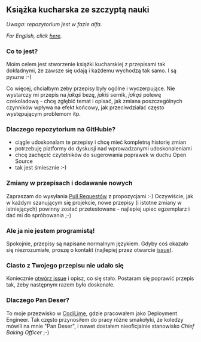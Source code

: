 Książka kucharska ze szczyptą nauki
-----------------------------------

*Uwaga: repozytorium jest w fazie alfa.*

*For English, click [here](README-en.md).*

### Co to jest?

Moim celem jest stworzenie książki kucharskiej z przepisami tak dokładnymi, że
zawsze się udają i każdemu wychodzą tak samo. I są pyszne :-)

Co więcej, chciałbym zeby przepisy były ogólne i wyczerpujące. Nie wystarczy mi
przepis na *jakąś* bezę, *jakiś* sernik, *jakąś* polewę czekoladową - chcę
zgłębić temat i opisać, jak zmiana poszczególnych czynników wpływa na efekt
końcowy, jak przeciwdziałać często występującym problemom itp.

### Dlaczego repozytorium na GitHubie?

* ciągle udoskonalam te przepisy i chcę mieć kompletną historię zmian
* potrzebuję platformy do dyskusji nad wprowadzanymi udoskonaleniami
* chcę zachęcić czytelników do sugerowania poprawek w duchu Open Source
* tak jest śmiesznie :-)

### Zmiany w przepisach i dodawanie nowych

Zapraszam do wysyłania [Pull
Requestów](https://github.com/jan-warchol/pan-deser/pulls) z propozycjami :-)
Oczywiście, jak w każdym szanującym się projekcie, nowe przepisy (i istotne
zmiany w istniejących) powinny zostać przetestowane - najlepiej upiec
egzemplarz i dać mi do spróbowania ;-)

### Ale ja nie jestem programistą!

Spokojnie, przepisy są napisane normalnym językiem. Gdyby coś okazało się
niezrozumiałe, proszę o kontakt (najlepiej przez otwarcie
[issue](https://github.com/jan-warchol/pan-deser/issues)).

### Ciasto z Twojego przepisu nie udało się

Koniecznie [otwórz issue](https://github.com/jan-warchol/pan-deser/issues/new)
i opisz, co się stało. Postaram się poprawić przepis tak, żeby następnym razem
było doskonałe.

### Dlaczego Pan Deser?

To moje przezwisko w [CodiLime](https://www.codilime.com/), gdzie pracowałem
jako Deployment Engineer. Tak często przynosiłem do pracy różne smakołyki, że
koledzy mówili na mnie "Pan Deser", i nawet dostałem nieoficjalnie stanowisko
*Chief Baking Officer* ;-)
